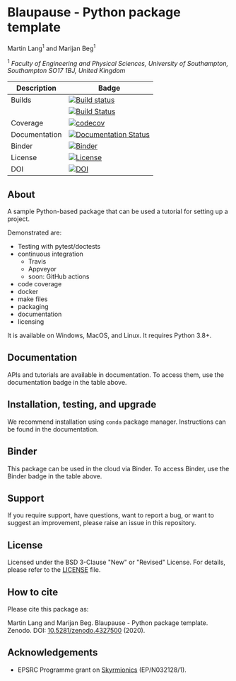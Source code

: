 # Blaupause - Python package template
Martin Lang<sup>1</sup> and Marijan Beg<sup>1</sup>

<sup>1</sup> *Faculty of Engineering and Physical Sciences, University of Southampton, Southampton SO17 1BJ, United Kingdom*

| Description | Badge |
| --- | --- |
| Builds | [![Build status](https://ci.appveyor.com/api/projects/status/k4wb6m7btqy9lj86/branch/main?svg=true)](https://ci.appveyor.com/project/lang-m/blaupause/branch/main)|
|     | [![Build Status](https://travis-ci.org/lang-m/blaupause.svg?branch=main)](https://travis-ci.org/lang-m/blaupause) |
| Coverage | [![codecov](https://codecov.io/gh/lang-m/blaupause/branch/master/graph/badge.svg?token=90KVILJ4F4)](https://codecov.io/gh/lang-m/blaupause) |
| Documentation | [![Documentation Status](https://readthedocs.org/projects/blaupause/badge/?version=latest)](https://blaupause.readthedocs.io/en/latest/?badge=latest)|
| Binder | [![Binder](https://mybinder.org/badge_logo.svg)](https://mybinder.org/v2/gh/lang-m/blaupause/main?filepath=docs%2Fipynb%2Findex.ipynb) |
| License | [![License](https://img.shields.io/badge/License-BSD%203--Clause-blue.svg)](https://opensource.org/licenses/BSD-3-Clause) |
| DOI | [![DOI](https://zenodo.org/badge/DOI/10.5281/zenodo.4327500.svg)](https://doi.org/10.5281/zenodo.4327500) |

## About

A sample Python-based package that can be used a tutorial for setting up a project.

Demonstrated are:
- Testing with pytest/doctests
- continuous integration
  - Travis
  - Appveyor
  - soon: GitHub actions
- code coverage
- docker
- make files
- packaging
- documentation
- licensing

It is available on Windows, MacOS, and Linux. It requires Python 3.8+.

## Documentation

APIs and tutorials are available in documentation. To access them, use the documentation badge in the table above.

## Installation, testing, and upgrade

We recommend installation using `conda` package manager. Instructions can be found in the documentation.

## Binder

This package can be used in the cloud via Binder. To access Binder, use the Binder badge in the table above.

## Support

If you require support, have questions, want to report a bug, or want to suggest an improvement, please raise an issue in this repository.

## License

Licensed under the BSD 3-Clause "New" or "Revised" License. For details, please refer to the [LICENSE](LICENSE) file.

## How to cite

Please cite this package as:

Martin Lang and Marijan Beg. Blaupause - Python package template. Zenodo. DOI: [10.5281/zenodo.4327500](http://doi.org/10.5281/zenodo.4327500) (2020).

## Acknowledgements

- EPSRC Programme grant on [Skyrmionics](http://www.skyrmions.ac.uk) (EP/N032128/1).
